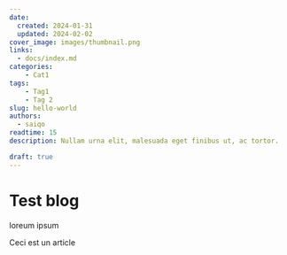 ```yaml
---
date:
  created: 2024-01-31
  updated: 2024-02-02
cover_image: images/thumbnail.png
links:
  - docs/index.md
categories:
    - Cat1
tags:
    - Tag1
    - Tag 2
slug: hello-world
authors:
  - saiqo
readtime: 15
description: Nullam urna elit, malesuada eget finibus ut, ac tortor.

draft: true
---
```


# Test blog
loreum ipsum
<!-- more -->
Ceci est un article
